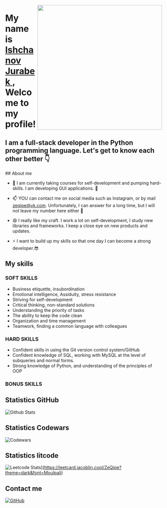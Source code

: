 <img align='right' src="https://pa1.narvii.com/6900/37d4565180595f86c15cef64b9218feb72761057r1-540-304_hq.gif" width='400'></p>

<h1 align="left";
  font-size=18px>
  My name is <a href="https://github.com/ZeQipe"> Ishchanov Jurabek </a>, <br/>Welcome to my profile!
</h1>
<h2 aligh="left";
  font-size=7px>
  I am a full-stack developer in the Python programming language. Let's get to know each other better 👇
</h2>
## About me

- 🔭 I am currently taking courses for self-development and pumping hard-skills. I am developing GUI applications. 🧐

- 📫 YOU can contact me on social media such as Instagram, or by mail zeqipe@vk.com. Unfortunately, I can answer for a long time, but I will not leave my number here either 👀

- 😄 I really like my craft. I work a lot on self-development, I study new libraries and frameworks. I keep a close eye on new products and updates.

- ⚡ I want to build up my skills so that one day I can become a strong developer.😎


## My skills
### SOFT SKILLS
- Business etiquette, insubordination
- Emotional intelligence, Assiduity, stress resistance
- Striving for self-development
- Critical thinking, non-standard solutions
- Understanding the priority of tasks
- The ability to keep the code clean
- Organization and time management
- Teamwork, finding a common language with colleagues
### HARD SKILLS
- Confident skills in using the Git version control system/GitHub
- Confident knowledge of SQL, working with MySQL at the level of subqueries and normal forms.
- Strong knowledge of Python, and understanding of the principles of OOP
### BONUS SKILLS

## Statistics GitHub
![Github Stats](https://github-readme-stats.vercel.app/api?username=zeqipe&count_private=true&show_icons=true)
## Statistics Codewars
![Codewars](https://github.r2v.ch/codewars?user=ZeQipe&theme=gradient&stroke=%23BB432C)
## Statistics litcode
![Leetcode Stats](https://leetcard.ZeQipe/ZeQipe?theme=dark)](https://leetcard.jacoblin.cool/ZeQipe?theme=dark&font=Moulpali)
## Contact me
[![GitHub](https://img.shields.io/badge/GitHub-100000?style=for-the-badge&logo=github&logoColor=white)]([ссылка_на_ваш_профиль](https://github.com/ZeQipe?tab=overview&from=2023-10-01&to=2023-10-31))
